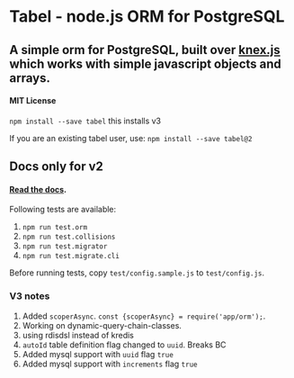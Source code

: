 # Tabel - node.js ORM for PostgreSQL

## A simple orm for PostgreSQL, built over [knex.js](http://knexjs.org/) which works with simple javascript objects and arrays.

#### MIT License

`npm install --save tabel` this installs v3

If you are an existing tabel user, use:
`npm install --save tabel@2`

## Docs only for v2
#### [Read the docs](https://github.com/fractaltech/tabel/wiki).

Following tests are available:
1. `npm run test.orm`
2. `npm run test.collisions`
3. `npm run test.migrator`
4. `npm run test.migrate.cli`

Before running tests, copy `test/config.sample.js` to `test/config.js`.

### V3 notes

1. Added `scoperAsync`. `const {scoperAsync} = require('app/orm');`.
2. Working on dynamic-query-chain-classes.
3. using rdisdsl instead of kredis
4. `autoId` table definition flag changed to `uuid`. Breaks BC
5. Added mysql support with `uuid` flag `true`
6. Added mysql support with `increments` flag `true`